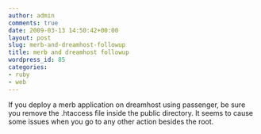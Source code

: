 ```yaml
---
author: admin
comments: true
date: 2009-03-13 14:50:42+00:00
layout: post
slug: merb-and-dreamhost-followup
title: merb and dreamhost followup
wordpress_id: 85
categories:
- ruby
- web
---
```


If you deploy a merb application on dreamhost using passenger, be sure you remove the .htaccess file inside the public directory. It seems to cause some issues when you go to any other action besides the root.
